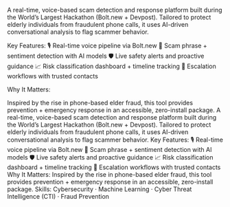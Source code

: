 A real-time, voice-based scam detection and response platform built during the World’s Largest Hackathon (Bolt.new + Devpost). Tailored to protect elderly individuals from fraudulent phone calls, it uses AI-driven conversational analysis to flag scammer behavior.

Key Features:
🎙️ Real-time voice pipeline via Bolt.new
🧠 Scam phrase + sentiment detection with AI models
🛡️ Live safety alerts and proactive guidance
📈 Risk classification dashboard + timeline tracking
📁 Escalation workflows with trusted contacts

Why It Matters:

Inspired by the rise in phone-based elder fraud, this tool provides prevention + emergency response in an accessible, zero-install package.
A real-time, voice-based scam detection and response platform built during the World’s Largest Hackathon (Bolt.new + Devpost). Tailored to protect elderly individuals from fraudulent phone calls, it uses AI-driven conversational analysis to flag scammer behavior. Key Features: 🎙️ Real-time voice pipeline via Bolt.new 🧠 Scam phrase + sentiment detection with AI models 🛡️ Live safety alerts and proactive guidance 📈 Risk classification dashboard + timeline tracking 📁 Escalation workflows with trusted contacts Why It Matters: Inspired by the rise in phone-based elder fraud, this tool provides prevention + emergency response in an accessible, zero-install package.
Skills: Cybersecurity · Machine Learning · Cyber Threat Intelligence (CTI) · Fraud Prevention

